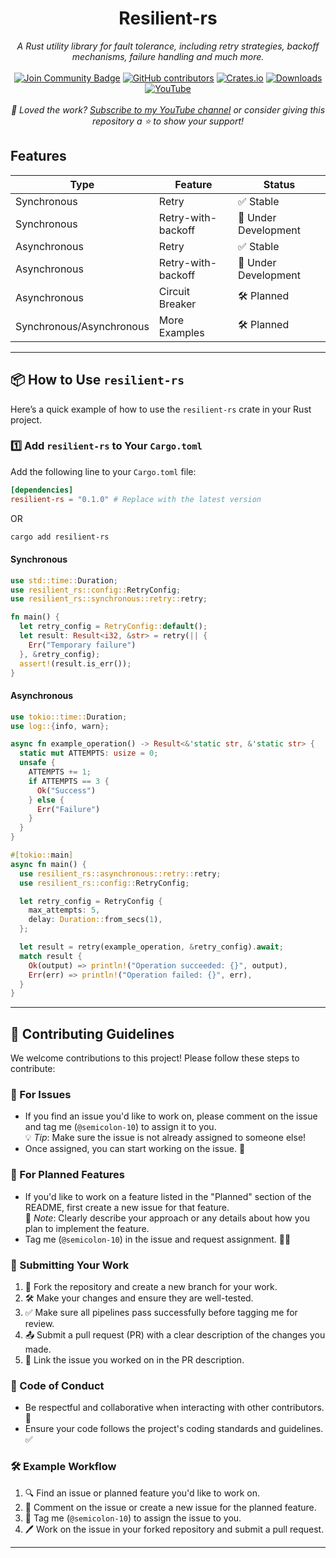 <h1 align="center">Resilient-rs</h1>
<div align="center">

<i>A Rust utility library for fault tolerance, including retry strategies, backoff mechanisms, failure handling and much more.</i>
<br>
<br>
<a href="https://discord.com/invite/BymX4aJeEQ"><img src="https://img.shields.io/discord/733027681184251937.svg?style=flat&label=Join%20Community&color=7289DA" alt="Join Community Badge"/></a>
<a href="https://github.com/semicolon-10/resilient-rs/graphs/contributors"><img alt="GitHub contributors" src="https://img.shields.io/github/contributors/semicolon-10/resilient-rs.svg"></a>
[![Crates.io](https://img.shields.io/crates/v/resilient-rs.svg)](https://crates.io/crates/resilient-rs)
[![Downloads](https://img.shields.io/crates/d/resilient-rs)](https://crates.io/crates/resilient-rs)
[![YouTube](https://img.shields.io/badge/YouTube-Semicolon10-red?logo=youtube)](https://www.youtube.com/@Semicolon10)
<br>
<br>
<i>💖 Loved the work? [Subscribe to my YouTube channel](https://www.youtube.com/@Semicolon10) or consider giving this repository a ⭐ to show your support!</i>
</div>


## Features

| **Type**                 | **Feature**        | **Status**              |
|--------------------------|--------------------|-------------------------|
| Synchronous              | Retry              | ✅ Stable               |
| Synchronous              | Retry-with-backoff | 🚧 Under Development    |
| Asynchronous             | Retry              | ✅ Stable               |
| Asynchronous             | Retry-with-backoff | 🚧 Under Development    |
| Asynchronous             | Circuit Breaker    | 🛠️ Planned              |
| Synchronous/Asynchronous | More Examples      | 🛠️ Planned              |

---

## 📦 How to Use `resilient-rs`

Here’s a quick example of how to use the `resilient-rs` crate in your Rust project.

### 1️⃣ Add `resilient-rs` to Your `Cargo.toml`

Add the following line to your `Cargo.toml` file:

```toml
[dependencies]
resilient-rs = "0.1.0" # Replace with the latest version
```

OR

```bash
cargo add resilient-rs
```

#### Synchronous
```rust
use std::time::Duration;
use resilient_rs::config::RetryConfig;
use resilient_rs::synchronous::retry::retry;

fn main() {
  let retry_config = RetryConfig::default();
  let result: Result<i32, &str> = retry(|| {
    Err("Temporary failure")
  }, &retry_config);
  assert!(result.is_err());
}
```

#### Asynchronous
```rust
use tokio::time::Duration;
use log::{info, warn};

async fn example_operation() -> Result<&'static str, &'static str> {
  static mut ATTEMPTS: usize = 0;
  unsafe {
    ATTEMPTS += 1;
    if ATTEMPTS == 3 {
      Ok("Success")
    } else {
      Err("Failure")
    }
  }
}

#[tokio::main]
async fn main() {
  use resilient_rs::asynchronous::retry::retry;
  use resilient_rs::config::RetryConfig;

  let retry_config = RetryConfig {
    max_attempts: 5,
    delay: Duration::from_secs(1),
  };

  let result = retry(example_operation, &retry_config).await;
  match result {
    Ok(output) => println!("Operation succeeded: {}", output),
    Err(err) => println!("Operation failed: {}", err),
  }
}
```


---
## 🚀 Contributing Guidelines

We welcome contributions to this project! Please follow these steps to contribute:

### 🐛 For Issues
- If you find an issue you'd like to work on, please comment on the issue and tag me (`@semicolon-10`) to assign it to you.  
  💡 *Tip*: Make sure the issue is not already assigned to someone else!
- Once assigned, you can start working on the issue. 🎉

### 🌟 For Planned Features
- If you'd like to work on a feature listed in the "Planned" section of the README, first create a new issue for that feature.  
  📝 *Note*: Clearly describe your approach or any details about how you plan to implement the feature.
- Tag me (`@semicolon-10`) in the issue and request assignment. 🙋‍♂️

### 🔧 Submitting Your Work
1. 🍴 Fork the repository and create a new branch for your work.
2. 🛠️ Make your changes and ensure they are well-tested.
3. ✅ Make sure all pipelines pass successfully before tagging me for review.
4. 📤 Submit a pull request (PR) with a clear description of the changes you made.
5. 🔗 Link the issue you worked on in the PR description.

### 🤝 Code of Conduct
- Be respectful and collaborative when interacting with other contributors. 🤗
- Ensure your code follows the project's coding standards and guidelines. ✅


### 🛠️ Example Workflow
1. 🔍 Find an issue or planned feature you'd like to work on.
2. 💬 Comment on the issue or create a new issue for the planned feature.
3. 🙋 Tag me (`@semicolon-10`) to assign the issue to you.
4. 🖊️ Work on the issue in your forked repository and submit a pull request.
---